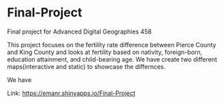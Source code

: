# Final-Project
Final project for Advanced Digital Geographies 458

This project focuses on the fertility rate difference between Pierce County and King County and looks at fertility based on nativity, foreign-born, education attainment, and child-bearing age. We have create two different maps(interactive and static) to showcase the differnces.

We have


Link: https://emanr.shinyapps.io/Final-Project
